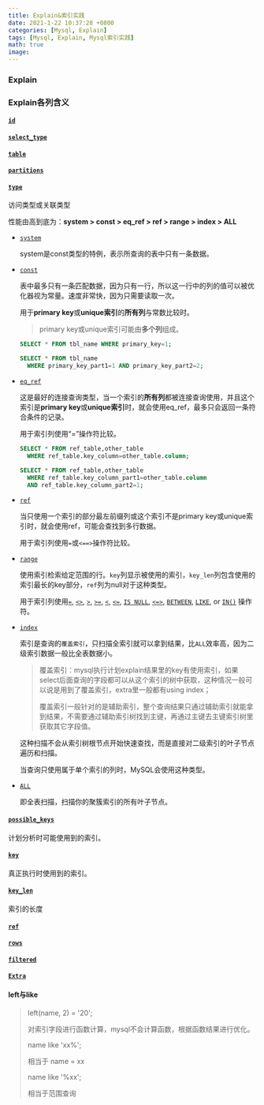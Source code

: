 ```yaml
---
title: Explain&索引实践
date: 2021-1-22 10:37:28 +0800
categories: [Mysql, Explain]
tags: [Mysql, Explain, Mysql索引实践]
math: true
image: 
---
```


### Explain





### Explain各列含义



#### [`id`](https://dev.mysql.com/doc/refman/5.7/en/explain-output.html#explain_id)



#### [`select_type`](https://dev.mysql.com/doc/refman/5.7/en/explain-output.html#explain_select_type)



#### [`table`](https://dev.mysql.com/doc/refman/5.7/en/explain-output.html#explain_table)





#### [`partitions`](https://dev.mysql.com/doc/refman/5.7/en/explain-output.html#explain_partitions)





#### [`type`](https://dev.mysql.com/doc/refman/5.7/en/explain-output.html#explain_type)

访问类型或关联类型

性能由高到底为：**system > const > eq_ref > ref > range > index > ALL**

- [`system`](https://dev.mysql.com/doc/refman/5.7/en/explain-output.html#jointype_system)

  system是const类型的特例，表示所查询的表中只有一条数据。

- [`const`](https://dev.mysql.com/doc/refman/5.7/en/explain-output.html#jointype_const)

  表中最多只有一条匹配数据，因为只有一行，所以这一行中的列的值可以被优化器视为常量。速度非常快，因为只需要读取一次。

  用于**primary key**或**unique索引**的**所有列**与常数比较时。
  
  > primary key或unique索引可能由**多个列**组成。

  ~~~sql
  SELECT * FROM tbl_name WHERE primary_key=1;
  
  SELECT * FROM tbl_name
    WHERE primary_key_part1=1 AND primary_key_part2=2;
  ~~~


- [`eq_ref`](https://dev.mysql.com/doc/refman/5.7/en/explain-output.html#jointype_eq_ref)

  这是最好的连接查询类型，当一个索引的**所有列**都被连接查询使用，并且这个索引是**primary key**或**unique索引**时，就会使用eq_ref，最多只会返回一条符合条件的记录。

  用于索引列使用“=”操作符比较。

  ~~~sql
  SELECT * FROM ref_table,other_table
    WHERE ref_table.key_column=other_table.column;
  
  SELECT * FROM ref_table,other_table
    WHERE ref_table.key_column_part1=other_table.column
    AND ref_table.key_column_part2=1;
  ~~~

  

- [`ref`](https://dev.mysql.com/doc/refman/5.7/en/explain-output.html#jointype_ref)

  当只使用一个索引的部分最左前缀列或这个索引不是primary key或unique索引时，就会使用ref，可能会查找到多行数据。

  用于索引列使用`=`或`<==>`操作符比较。

- [`range`](https://dev.mysql.com/doc/refman/5.7/en/explain-output.html#jointype_range)

  使用索引检索给定范围的行。`key`列显示被使用的索引，`key_len`列包含使用的索引最长的key部分，`ref`列为null对于这种类型。

  用于索引列使用[`=`](https://dev.mysql.com/doc/refman/5.7/en/comparison-operators.html#operator_equal), [`<>`](https://dev.mysql.com/doc/refman/5.7/en/comparison-operators.html#operator_not-equal), [`>`](https://dev.mysql.com/doc/refman/5.7/en/comparison-operators.html#operator_greater-than), [`>=`](https://dev.mysql.com/doc/refman/5.7/en/comparison-operators.html#operator_greater-than-or-equal), [`<`](https://dev.mysql.com/doc/refman/5.7/en/comparison-operators.html#operator_less-than), [`<=`](https://dev.mysql.com/doc/refman/5.7/en/comparison-operators.html#operator_less-than-or-equal), [`IS NULL`](https://dev.mysql.com/doc/refman/5.7/en/comparison-operators.html#operator_is-null), [`<=>`](https://dev.mysql.com/doc/refman/5.7/en/comparison-operators.html#operator_equal-to), [`BETWEEN`](https://dev.mysql.com/doc/refman/5.7/en/comparison-operators.html#operator_between), [`LIKE`](https://dev.mysql.com/doc/refman/5.7/en/string-comparison-functions.html#operator_like), or [`IN()`](https://dev.mysql.com/doc/refman/5.7/en/comparison-operators.html#operator_in) 操作符。

- [`index`](https://dev.mysql.com/doc/refman/5.7/en/explain-output.html#jointype_index)

  索引是查询的`覆盖索引`，只扫描全索引就可以拿到结果，比`ALL`效率高，因为二级索引数据一般比全表数据小。

  > 覆盖索引：mysql执行计划explain结果里的key有使用索引，如果select后面查询的字段都可以从这个索引的树中获取，这种情况一般可以说是用到了覆盖索引，extra里一般都有using index；
  >
  > 覆盖索引一般针对的是辅助索引，整个查询结果只通过辅助索引就能拿到结果，不需要通过辅助索引树找到主键，再通过主键去主键索引树里获取其它字段值。

  这种扫描不会从索引树根节点开始快速查找，而是直接对二级索引的叶子节点遍历和扫描。

  当查询只使用属于单个索引的列时，MySQL会使用这种类型。

- [`ALL`](https://dev.mysql.com/doc/refman/5.7/en/explain-output.html#jointype_all)

  即全表扫描，扫描你的聚簇索引的所有叶子节点。

#### [`possible_keys`](https://dev.mysql.com/doc/refman/5.7/en/explain-output.html#explain_possible_keys)

计划分析时可能使用到的索引。



#### [`key`](https://dev.mysql.com/doc/refman/5.7/en/explain-output.html#explain_key)

真正执行时使用到的索引。



#### [`key_len`](https://dev.mysql.com/doc/refman/5.7/en/explain-output.html#explain_key_len)

索引的长度



#### [`ref`](https://dev.mysql.com/doc/refman/5.7/en/explain-output.html#explain_ref)







#### [`rows`](https://dev.mysql.com/doc/refman/5.7/en/explain-output.html#explain_rows)





#### [`filtered`](https://dev.mysql.com/doc/refman/5.7/en/explain-output.html#explain_filtered)





#### [`Extra`](https://dev.mysql.com/doc/refman/5.7/en/explain-output.html#explain_extra)



















#### left与like

> left(name, 2) = '20';
>
>  对索引字段进行函数计算，mysql不会计算函数，根据函数结果进行优化。
>
> name like 'xx%';
>
> 相当于 name = xx
>
> name like '%xx';
>
> 相当于范围查询

